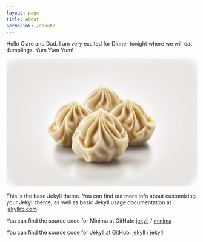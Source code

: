 ```yaml
---
layout: page
title: About
permalink: /about/
---
```

Hello Clare and Dad. I am very excited for Dinner tonight where we will eat dumplings. Yum Yum Yum!

![dumpling](/images/dumpling.jpg)

<!--
Hi, I'm Ben. I'm a Junior at the University of Michigan studying Computer Science and Cognitive Science. 

I'm an aspiring Product Manager who is excited about health tech. I want to work with brilliant people who build things that improve people's physical and mental health. I'm especially excited about wearables, AR/VR, and leveraging AI/ML (sorry) to make whatever we're building better. 

I'm spending my summer at UC Berkeley working at an open-source health tech initiative within [Project Jupyter](https://jupyter.org/). It's called [JupyterHealth](https://jupyterhealth.org/), and we're trying reshape how healthcare systems can use data from consumer-facing wearables. 

During the school year, I'm an undergraduate TA for [EECS 280](https://eecs280.org/), the 3rd largest course at Michigan. I teach a lab section and do whatever I can to be an impactful teacher and mentor for my students.

I'm a freelance Software Engineeer for [Focus for Democracy](https://www.focus4democracy.org/), a nonprofit dedicated to empowering political donors to make the most impactful contributions possible to strengthen democracy. I write code and build internal apps to help them raise more money.

I'm also the Technical Product Manager for the [Michigan Fashion Media Summit](https://www.michiganfashionmediasummit.com/), a student-run organization that organizes the largest collegiate conference for students interested in working in fashion. This year we had more than 600 attendees. Every year it gets better (somehow).

I also run the Asia section of the Michigan Journal of International Affairs. I have an awesome team of writers who are probably the only other people at Michigan subscribed to The Economist.  

In my free time I love to read, ride my bike, do yoga, compete in hackathons, watch movies, cook, hike, and do the NYT Crossword. I nerd out about public transportation, font choices, and art.

Feel free to reach out to me via email at the bottom of this page. Always happy to chat :).

 
Some people who inspire me are:
- [Jeremy Bailenson](https://profiles.stanford.edu/jeremy-bailenson), Founding Director of Stanford's [Virtual Human Interaction Lab (VHIL)](https://vhil.stanford.edu/). If I could have 1/10th the positive impact he has had on the world, I could die happy.
- Soren Gordhamer. He runs [Wisdom 2.0](https://www.wisdom2summit.com/), a conference where people can come together and hear from some of the leading voices in wellness, and explore how to live mindfully in a technology-rich age. I had the pleasure of working there last summer.
-->


This is the base Jekyll theme. You can find out more info about customizing your Jekyll theme, as well as basic Jekyll usage documentation at [jekyllrb.com](https://jekyllrb.com/)

You can find the source code for Minima at GitHub:
[jekyll][jekyll-organization] /
[minima](https://github.com/jekyll/minima)

You can find the source code for Jekyll at GitHub:
[jekyll][jekyll-organization] /
[jekyll](https://github.com/jekyll/jekyll)


[jekyll-organization]: https://github.com/jekyll

